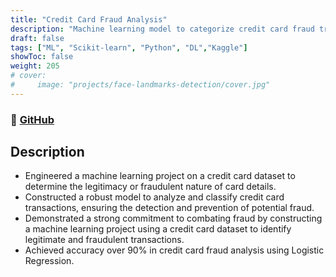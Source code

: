 ```yaml
---
title: "Credit Card Fraud Analysis"
description: "Machine learning model to categorize credit card fraud transactions"
draft: false
tags: ["ML", "Scikit-learn", "Python", "DL","Kaggle"]
showToc: false
weight: 205
# cover:
#     image: "projects/face-landmarks-detection/cover.jpg"
--- 
```

### 🔗 [GitHub](https://github.com/dineshkumardavanam/Credit-Card-Detection-Fraud-Analysis)

## Description
- Engineered a machine learning project on a credit card dataset to determine the legitimacy or fraudulent nature of card details.
- Constructed a robust model to analyze and classify credit card transactions, ensuring the detection and prevention of potential fraud.
- Demonstrated a strong commitment to combating fraud by constructing a machine learning project using a credit card dataset to identify legitimate and fraudulent transactions.
- Achieved accuracy over 90% in credit card fraud analysis using Logistic Regression.